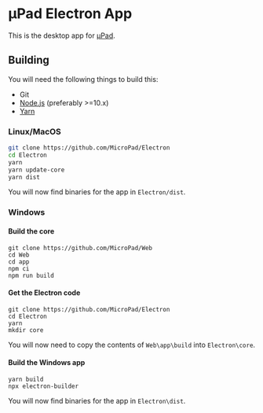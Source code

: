 # µPad Electron App
This is the desktop app for [µPad](https://getmicropad.com).

## Building
You will need the following things to build this:  
- Git
- [Node.js](https://nodejs.org) (preferably >=10.x)
- [Yarn](https://yarnpkg.com)

### Linux/MacOS
```bash
git clone https://github.com/MicroPad/Electron
cd Electron
yarn
yarn update-core
yarn dist
```

You will now find binaries for the app in `Electron/dist`.

### Windows
#### Build the core
```Batchfile
git clone https://github.com/MicroPad/Web
cd Web
cd app
npm ci
npm run build
```

#### Get the Electron code
```Batchfile
git clone https://github.com/MicroPad/Electron
cd Electron
yarn
mkdir core
```

You will now need to copy the contents of `Web\app\build`  into `Electron\core`.

#### Build the Windows app
```Batchfile
yarn build
npx electron-builder
```

You will now find binaries for the app in `Electron\dist`.